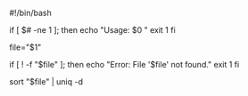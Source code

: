#!/bin/bash

if [ $# -ne 1 ]; then
    echo "Usage: $0 <file>"
    exit 1
fi

file="$1"

if [ ! -f "$file" ]; then
    echo "Error: File '$file' not found."
    exit 1
fi

sort "$file" | uniq -d
